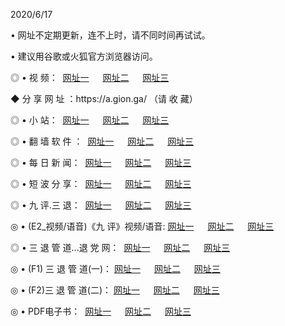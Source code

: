<p>2020/6/17
<p>• 网址不定期更新，连不上时，请不同时间再试试。
<p>• 建议用谷歌或火狐官方浏览器访问。
<p>◎ • 视 频： 
<a href="http://hib.guitarhaven.com/" target="_blank">网址一</a> 　 
<a href="http://hpv.guitarhaven.com/" target="_blank">网址二</a> 　 
<a href="http://htd.guitarhaven.com/b.html" target="_blank">网址三</a>

<p>◆ 分 享 网 址 ：https://a.gion.ga/  （请 收 藏） </p>

<p>◎ • 小 站：  
<a href="http://hib.guitarhaven.com/f.html" target="_blank">网址一</a> 　 
<a href="http://hpv.guitarhaven.com/h.html" target="_blank">网址二</a> 　 
<a href="http://htd.guitarhaven.com/k/" target="_blank">网址三</a></p>
<p>◎ • 翻 墙 软 件 ：  
<a href="http://hib.guitarhaven.com/ff/" target="_blank">网址一</a> 　 
<a href="http://hpv.guitarhaven.com/s/read/a1_nd.html" target="_blank">网址二</a> 　 
<a href="http://htd.guitarhaven.com/ff/index.html" target="_blank">网址三</a></p>
<p>◎ • 每 日 新 闻：  
<a href="http://hib.guitarhaven.com/day/" target="_blank">网址一</a> 　 
<a href="http://hpv.guitarhaven.com/day/" target="_blank">网址二</a> 　 
<a href="http://htd.guitarhaven.com/day/index.html" target="_blank">网址三</a></p>
<p>◎ • 短 波 分 享：  
<a href="http://hib.guitarhaven.com/h/" target="_blank">网址一</a> 　 
<a href="http://hpv.guitarhaven.com/h/" target="_blank">网址二</a> 　 
<a href="http://htd.guitarhaven.com/h/index.html" target="_blank">网址三</a></p>
<p>◎ • 九 评.三 退：  
<a href="http://hib.guitarhaven.com/t/" target="_blank">网址一</a> 　 
<a href="http://hpv.guitarhaven.com/v2/index.html" target="_blank">网址二</a> 　 
<a href="http://htd.guitarhaven.com/tt/index.html" target="_blank">网址三</a> 　</p>
<p>◎ • (E2_视频/语音)《九 评》视频/语音: 
<a href="http://hib.guitarhaven.com/7738.html" target="_blank">网址一</a> 　 
<a href="http://hpv.guitarhaven.com/7614.html" target="_blank">网址二</a> 　 
<a href="http://htd.guitarhaven.com/7633.html" target="_blank">网址三</a></p>
<p>◎ • 三 退 管 道...退 党 网：  
<a href="http://hib.guitarhaven.com/go/td1.html" target="_blank">网址一</a> 　 
<a href="http://hpv.guitarhaven.com/go/td2.html" target="_blank">网址二</a> 　 
<a href="http://htd.guitarhaven.com/go/td3.html" target="_blank">网址三</a></p>
<p>◎ • (F1) 三 退 管 道(一)： 
<a href="http://hib.guitarhaven.com/dd/" target="_blank">网址一</a> 　 
<a href="http://hpv.guitarhaven.com/s/read/a1_tdx.html" target="_blank">网址二</a> 　 
<a href="http://htd.guitarhaven.com/dd/" target="_blank">网址三</a></p>
<p>◎ • (F2)三 退 管 道(二)： 
<a href="http://htd.guitarhaven.com/d/" target="_blank">网址一</a> 　 
<a href="http://hib.guitarhaven.com/d/index.html" target="_blank">网址二</a> 　 
<a href="http://hpv.guitarhaven.com/d/" target="_blank">网址三</a></p>
<p>◎ • PDF电子书：  
<a href="http://hib.guitarhaven.com/p/" target="_blank">网址一</a> 　 
<a href="http://hpv.guitarhaven.com/p/index.html" target="_blank">网址二</a> 　 
<a href="http://htd.guitarhaven.com/p/" target="_blank">网址三</a></p>
